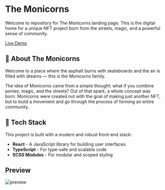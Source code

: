 # The Monicorns

Welcome to repository for The Monicorns landing page. This is the digital home for a unique NFT project born from the streets, magic, and a powerful sense of community.

[Live Demo](https://nft2-alpha.vercel.app/)

## 🦄 About The Monicorns

Welcome to a place where the asphalt burns with skateboards and the air is filled with dreams — this is the Monicorns family.

The idea of Monicorns came from a simple thought: what if you combine ponies, magic, and the streets? Out of that spark, a whole concept was born. Monicorns were created not with the goal of making just another NFT, but to build a movement and go through the process of forming an entire community.

## 🚀 Tech Stack

This project is built with a modern and robust front-end stack:

* **React** - A JavaScript library for building user interfaces.
* **TypeScript** - For type-safe and scalable code
* **SCSS Modules** - For modular and scoped styling

## Preview

![preview](readme/image.png)